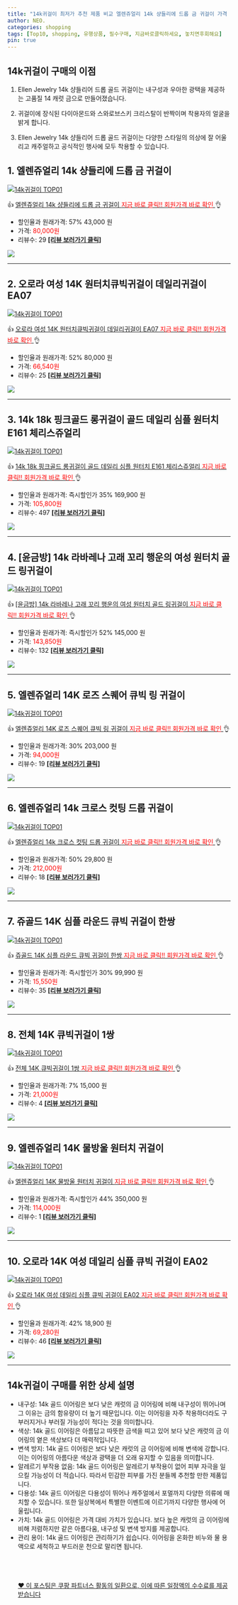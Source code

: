 ```yaml
---
title: "14k귀걸이 최저가 추천 제품 비교 엘렌쥬얼리 14k 샹들리에 드롭 금 귀걸이 가격 비교 최저가장점"
author: NEO.
categories: shopping
tags: [Top10, shopping, 유행상품, 필수구매, 지금바로클릭하세요, 놓치면후회해요]
pin: true
---
```

## 14k귀걸이 구매의 이점
1. Ellen Jewelry 14k 샹들리어 드롭 골드 귀걸이는 내구성과 우아한 광택을 제공하는 고품질 14 캐럿 금으로 만들어졌습니다.

2. 귀걸이에 장식된 다이아몬드와 스와로브스키 크리스탈이 반짝이며 착용자의 얼굴을 밝게 합니다.

3. Ellen Jewelry 14k 샹들리어 드롭 골드 귀걸이는 다양한 스타일의 의상에 잘 어울리고 캐주얼하고 공식적인 행사에 모두 착용할 수 있습니다.

   

## 1. 엘렌쥬얼리 14k 샹들리에 드롭 금 귀걸이

[![14k귀걸이 TOP01](https://thumbnail9.coupangcdn.com/thumbnails/remote/490x490ex/image/vendor_inventory/fed3/a61cc33bc4bbbd36485851942f3e7a41c0b72565b9155abb2427b15a37af.jpg)](https://link.coupang.com/re/AFFSDP?lptag=AF3617701&subid=GithubCoopas&pageKey=5302177673&traceid=V0-153&itemId=7657013529&vendorItemId=74947416289)


👍 [엘렌쥬얼리 14k 샹들리에 드롭 금 귀걸이 <font color=red> 지금 바로 클릭!! 회원가격 바로 확인 </font> ](https://link.coupang.com/re/AFFSDP?lptag=AF3617701&subid=GithubCoopas&pageKey=5302177673&traceid=V0-153&itemId=7657013529&vendorItemId=74947416289) 👌 


- 할인율과 원래가격: 57%  43,000   원
- 가격: <span style='color:red'>80,000원</span>
- 리뷰수: 29  [**[리뷰 보러가기 클릭]**](https://link.coupang.com/re/AFFSDP?lptag=AF3617701&subid=GithubCoopas&pageKey=5302177673&traceid=V0-153&itemId=7657013529&vendorItemId=74947416289)

[![](/discount_price.png)](https://link.coupang.com/re/AFFSDP?lptag=AF3617701&subid=GithubCoopas&pageKey=5302177673&traceid=V0-153&itemId=7657013529&vendorItemId=74947416289)

---


   

## 2. 오로라 여성 14K 원터치큐빅귀걸이 데일리귀걸이 EA07

[![14k귀걸이 TOP01](https://thumbnail7.coupangcdn.com/thumbnails/remote/490x490ex/image/vendor_inventory/6216/e2d5e7143d180f8a0251cddae840ed35bd947b206f127a158c6ffdb0b844.png)](https://link.coupang.com/re/AFFSDP?lptag=AF3617701&subid=GithubCoopas&pageKey=7637890945&traceid=V0-153&itemId=20286162390&vendorItemId=87372555325)


👍 [오로라 여성 14K 원터치큐빅귀걸이 데일리귀걸이 EA07 <font color=red> 지금 바로 클릭!! 회원가격 바로 확인 </font> ](https://link.coupang.com/re/AFFSDP?lptag=AF3617701&subid=GithubCoopas&pageKey=7637890945&traceid=V0-153&itemId=20286162390&vendorItemId=87372555325) 👌 


- 할인율과 원래가격: 52%  80,000   원
- 가격: <span style='color:red'>66,540원</span>
- 리뷰수: 25  [**[리뷰 보러가기 클릭]**](https://link.coupang.com/re/AFFSDP?lptag=AF3617701&subid=GithubCoopas&pageKey=7637890945&traceid=V0-153&itemId=20286162390&vendorItemId=87372555325)

[![](/discount_price.png)](https://link.coupang.com/re/AFFSDP?lptag=AF3617701&subid=GithubCoopas&pageKey=7637890945&traceid=V0-153&itemId=20286162390&vendorItemId=87372555325)

---


   

## 3. 14k 18k 핑크골드 롱귀걸이 골드 데일리 심플 원터치 E161 체리스쥬얼리

[![14k귀걸이 TOP01](https://thumbnail7.coupangcdn.com/thumbnails/remote/490x490ex/image/vendor_inventory/fcf7/2a385ce07771e6bbc660d19c5ddefb6b21d650156af047dbc1bc26cc0892.jpg)](https://link.coupang.com/re/AFFSDP?lptag=AF3617701&subid=GithubCoopas&pageKey=4362436114&traceid=V0-153&itemId=5132163941&vendorItemId=86841385234)


👍 [14k 18k 핑크골드 롱귀걸이 골드 데일리 심플 원터치 E161 체리스쥬얼리 <font color=red> 지금 바로 클릭!! 회원가격 바로 확인 </font> ](https://link.coupang.com/re/AFFSDP?lptag=AF3617701&subid=GithubCoopas&pageKey=4362436114&traceid=V0-153&itemId=5132163941&vendorItemId=86841385234) 👌 


- 할인율과 원래가격: 즉시할인가 35%  169,900   원
- 가격: <span style='color:red'>105,800원</span>
- 리뷰수: 497  [**[리뷰 보러가기 클릭]**](https://link.coupang.com/re/AFFSDP?lptag=AF3617701&subid=GithubCoopas&pageKey=4362436114&traceid=V0-153&itemId=5132163941&vendorItemId=86841385234)

[![](/discount_price.png)](https://link.coupang.com/re/AFFSDP?lptag=AF3617701&subid=GithubCoopas&pageKey=4362436114&traceid=V0-153&itemId=5132163941&vendorItemId=86841385234)

---


   

## 4. [윤금방] 14k 라바레나 고래 꼬리 행운의 여성 원터치 골드 링귀걸이

[![14k귀걸이 TOP01](https://thumbnail8.coupangcdn.com/thumbnails/remote/490x490ex/image/vendor_inventory/a67c/f4f97d95f026f09230e75ee1d5b27c6301274644bd20838efe7a675444dd.jpg)](https://link.coupang.com/re/AFFSDP?lptag=AF3617701&subid=GithubCoopas&pageKey=7069489692&traceid=V0-153&itemId=17551477294&vendorItemId=84718346971)


👍 [[윤금방] 14k 라바레나 고래 꼬리 행운의 여성 원터치 골드 링귀걸이 <font color=red> 지금 바로 클릭!! 회원가격 바로 확인 </font> ](https://link.coupang.com/re/AFFSDP?lptag=AF3617701&subid=GithubCoopas&pageKey=7069489692&traceid=V0-153&itemId=17551477294&vendorItemId=84718346971) 👌 


- 할인율과 원래가격: 즉시할인가 52%  145,000   원
- 가격: <span style='color:red'>143,850원</span>
- 리뷰수: 132  [**[리뷰 보러가기 클릭]**](https://link.coupang.com/re/AFFSDP?lptag=AF3617701&subid=GithubCoopas&pageKey=7069489692&traceid=V0-153&itemId=17551477294&vendorItemId=84718346971)

[![](/discount_price.png)](https://link.coupang.com/re/AFFSDP?lptag=AF3617701&subid=GithubCoopas&pageKey=7069489692&traceid=V0-153&itemId=17551477294&vendorItemId=84718346971)

---


   

## 5. 엘렌쥬얼리 14K 로즈 스퀘어 큐빅 링 귀걸이

[![14k귀걸이 TOP01](https://thumbnail8.coupangcdn.com/thumbnails/remote/490x490ex/image/vendor_inventory/df2d/ac44b41a633c1bbd498e8630989f118e3f074c45dcb4bbc8ac01e876e55d.jpg)](https://link.coupang.com/re/AFFSDP?lptag=AF3617701&subid=GithubCoopas&pageKey=138957601&traceid=V0-153&itemId=405945305&vendorItemId=70860835239)


👍 [엘렌쥬얼리 14K 로즈 스퀘어 큐빅 링 귀걸이 <font color=red> 지금 바로 클릭!! 회원가격 바로 확인 </font> ](https://link.coupang.com/re/AFFSDP?lptag=AF3617701&subid=GithubCoopas&pageKey=138957601&traceid=V0-153&itemId=405945305&vendorItemId=70860835239) 👌 


- 할인율과 원래가격: 30%  203,000   원
- 가격: <span style='color:red'>94,000원</span>
- 리뷰수: 19  [**[리뷰 보러가기 클릭]**](https://link.coupang.com/re/AFFSDP?lptag=AF3617701&subid=GithubCoopas&pageKey=138957601&traceid=V0-153&itemId=405945305&vendorItemId=70860835239)

[![](/discount_price.png)](https://link.coupang.com/re/AFFSDP?lptag=AF3617701&subid=GithubCoopas&pageKey=138957601&traceid=V0-153&itemId=405945305&vendorItemId=70860835239)

---


   

## 6. 엘렌쥬얼리 14k 크로스 컷팅 드롭 귀걸이

[![14k귀걸이 TOP01](https://thumbnail9.coupangcdn.com/thumbnails/remote/490x490ex/image/vendor_inventory/bff0/f60f65e86be03b67977343210419e008f89d64fe39e1c8a68ffd0d9646b4.jpg)](https://link.coupang.com/re/AFFSDP?lptag=AF3617701&subid=GithubCoopas&pageKey=1297642233&traceid=V0-153&itemId=2310668128&vendorItemId=70949614902)


👍 [엘렌쥬얼리 14k 크로스 컷팅 드롭 귀걸이 <font color=red> 지금 바로 클릭!! 회원가격 바로 확인 </font> ](https://link.coupang.com/re/AFFSDP?lptag=AF3617701&subid=GithubCoopas&pageKey=1297642233&traceid=V0-153&itemId=2310668128&vendorItemId=70949614902) 👌 


- 할인율과 원래가격: 50%  29,800   원
- 가격: <span style='color:red'>212,000원</span>
- 리뷰수: 18  [**[리뷰 보러가기 클릭]**](https://link.coupang.com/re/AFFSDP?lptag=AF3617701&subid=GithubCoopas&pageKey=1297642233&traceid=V0-153&itemId=2310668128&vendorItemId=70949614902)

[![](/discount_price.png)](https://link.coupang.com/re/AFFSDP?lptag=AF3617701&subid=GithubCoopas&pageKey=1297642233&traceid=V0-153&itemId=2310668128&vendorItemId=70949614902)

---


   

## 7. 쥬골드 14K 심플 라운드 큐빅 귀걸이 한쌍

[![14k귀걸이 TOP01](https://thumbnail6.coupangcdn.com/thumbnails/remote/490x490ex/image/vendor_inventory/342f/8de60a90e1750aaf5539d5535bfccbe8662398a59e2cdd63093b88cb53a4.jpg)](https://link.coupang.com/re/AFFSDP?lptag=AF3617701&subid=GithubCoopas&pageKey=7250974588&traceid=V0-153&itemId=18445034506&vendorItemId=85586014558)


👍 [쥬골드 14K 심플 라운드 큐빅 귀걸이 한쌍 <font color=red> 지금 바로 클릭!! 회원가격 바로 확인 </font> ](https://link.coupang.com/re/AFFSDP?lptag=AF3617701&subid=GithubCoopas&pageKey=7250974588&traceid=V0-153&itemId=18445034506&vendorItemId=85586014558) 👌 


- 할인율과 원래가격: 즉시할인가 30%  99,990   원
- 가격: <span style='color:red'>15,550원</span>
- 리뷰수: 35  [**[리뷰 보러가기 클릭]**](https://link.coupang.com/re/AFFSDP?lptag=AF3617701&subid=GithubCoopas&pageKey=7250974588&traceid=V0-153&itemId=18445034506&vendorItemId=85586014558)

[![](/discount_price.png)](https://link.coupang.com/re/AFFSDP?lptag=AF3617701&subid=GithubCoopas&pageKey=7250974588&traceid=V0-153&itemId=18445034506&vendorItemId=85586014558)

---


   

## 8. 전체 14K 큐빅귀걸이 1쌍

[![14k귀걸이 TOP01](https://thumbnail9.coupangcdn.com/thumbnails/remote/490x490ex/image/vendor_inventory/2050/ea14d5013298cea6ffef445d40b0d4e6c806b04c0f10263ad3e6daed5970.JPG)](https://link.coupang.com/re/AFFSDP?lptag=AF3617701&subid=GithubCoopas&pageKey=7138529921&traceid=V0-153&itemId=17917683281&vendorItemId=85080331052)


👍 [전체 14K 큐빅귀걸이 1쌍 <font color=red> 지금 바로 클릭!! 회원가격 바로 확인 </font> ](https://link.coupang.com/re/AFFSDP?lptag=AF3617701&subid=GithubCoopas&pageKey=7138529921&traceid=V0-153&itemId=17917683281&vendorItemId=85080331052) 👌 


- 할인율과 원래가격: 7%  15,000   원
- 가격: <span style='color:red'>21,000원</span>
- 리뷰수: 4  [**[리뷰 보러가기 클릭]**](https://link.coupang.com/re/AFFSDP?lptag=AF3617701&subid=GithubCoopas&pageKey=7138529921&traceid=V0-153&itemId=17917683281&vendorItemId=85080331052)

[![](/discount_price.png)](https://link.coupang.com/re/AFFSDP?lptag=AF3617701&subid=GithubCoopas&pageKey=7138529921&traceid=V0-153&itemId=17917683281&vendorItemId=85080331052)

---


   

## 9. 엘렌쥬얼리 14K 물방울 원터치 귀걸이

[![14k귀걸이 TOP01](https://thumbnail7.coupangcdn.com/thumbnails/remote/490x490ex/image/vendor_inventory/e0ba/a0b2f9cab125fdad2720054e3877eec5b838d9ff19a8f13579092d59fdea.jpg)](https://link.coupang.com/re/AFFSDP?lptag=AF3617701&subid=GithubCoopas&pageKey=7279514078&traceid=V0-153&itemId=18582328943&vendorItemId=87634166080)


👍 [엘렌쥬얼리 14K 물방울 원터치 귀걸이 <font color=red> 지금 바로 클릭!! 회원가격 바로 확인 </font> ](https://link.coupang.com/re/AFFSDP?lptag=AF3617701&subid=GithubCoopas&pageKey=7279514078&traceid=V0-153&itemId=18582328943&vendorItemId=87634166080) 👌 


- 할인율과 원래가격: 즉시할인가 44%  350,000   원
- 가격: <span style='color:red'>114,000원</span>
- 리뷰수: 1  [**[리뷰 보러가기 클릭]**](https://link.coupang.com/re/AFFSDP?lptag=AF3617701&subid=GithubCoopas&pageKey=7279514078&traceid=V0-153&itemId=18582328943&vendorItemId=87634166080)

[![](/discount_price.png)](https://link.coupang.com/re/AFFSDP?lptag=AF3617701&subid=GithubCoopas&pageKey=7279514078&traceid=V0-153&itemId=18582328943&vendorItemId=87634166080)

---


   

## 10. 오로라 14K 여성 데일리 심플 큐빅 귀걸이 EA02

[![14k귀걸이 TOP01](https://thumbnail10.coupangcdn.com/thumbnails/remote/490x490ex/image/vendor_inventory/dd90/7a2bc4b89dae0666b70903d113057076150666fcc726522ceda1fa31b52e.jpg)](https://link.coupang.com/re/AFFSDP?lptag=AF3617701&subid=GithubCoopas&pageKey=7606405465&traceid=V0-153&itemId=20134322181&vendorItemId=87229139189)


👍 [오로라 14K 여성 데일리 심플 큐빅 귀걸이 EA02 <font color=red> 지금 바로 클릭!! 회원가격 바로 확인 </font> ](https://link.coupang.com/re/AFFSDP?lptag=AF3617701&subid=GithubCoopas&pageKey=7606405465&traceid=V0-153&itemId=20134322181&vendorItemId=87229139189) 👌 


- 할인율과 원래가격: 42%  18,900   원
- 가격: <span style='color:red'>69,280원</span>
- 리뷰수: 46  [**[리뷰 보러가기 클릭]**](https://link.coupang.com/re/AFFSDP?lptag=AF3617701&subid=GithubCoopas&pageKey=7606405465&traceid=V0-153&itemId=20134322181&vendorItemId=87229139189)

[![](/discount_price.png)](https://link.coupang.com/re/AFFSDP?lptag=AF3617701&subid=GithubCoopas&pageKey=7606405465&traceid=V0-153&itemId=20134322181&vendorItemId=87229139189)

---
## 14k귀걸이 구매를 위한 상세 설명
* 내구성: 14k 골드 이어링은 보다 낮은 캐럿의 금 이어링에 비해 내구성이 뛰어나며 그 이유는 금의 함유량이 더 높기 때문입니다. 이는 이어링을 자주 착용하더라도 구부러지거나 부러질 가능성이 적다는 것을 의미합니다.
* 색상: 14k 골드 이어링은 아름답고 따뜻한 금색을 띠고 있어 보다 낮은 캐럿의 금 이어링의 옅은 색상보다 더 매력적입니다.
* 변색 방지: 14k 골드 이어링은 보다 낮은 캐럿의 금 이어링에 비해 변색에 강합니다. 이는 이어링의 아름다운 색상과 광택을 더 오래 유지할 수 있음을 의미합니다.
* 알레르기 부작용 없음: 14k 골드 이어링은 알레르기 부작용이 없어 피부 자극을 일으킬 가능성이 더 적습니다. 따라서 민감한 피부를 가진 분들께 추천할 만한 제품입니다.
* 다용성: 14k 골드 이어링은 다용성이 뛰어나 캐주얼에서 포멀까지 다양한 의류에 매치할 수 있습니다. 또한 일상복에서 특별한 이벤트에 이르기까지 다양한 행사에 어울립니다.
* 가치: 14k 골드 이어링은 가격 대비 가치가 있습니다. 보다 높은 캐럿의 금 이어링에 비해 저렴하지만 같은 아름다움, 내구성 및 변색 방지를 제공합니다.
* 관리 용이: 14k 골드 이어링은 관리하기가 쉽습니다. 이어링을 온화한 비누와 물 용액으로 세척하고 부드러운 천으로 말리면 됩니다.<br><br><br><br><br> [ ❤  이 포스팅은 쿠팡 파트너스 활동의 일환으로, 이에 따른 일정액의 수수료를 제공받습니다](https://link.coupang.com/a/bcEFyh)